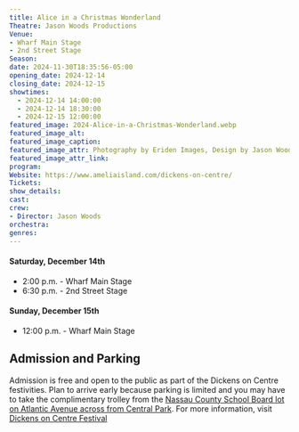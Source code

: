 ```yaml
---
title: Alice in a Christmas Wonderland
Theatre: Jason Woods Productions
Venue: 
- Wharf Main Stage
- 2nd Street Stage
Season: 
date: 2024-11-30T18:35:56-05:00
opening_date: 2024-12-14
closing_date: 2024-12-15
showtimes:
  - 2024-12-14 14:00:00
  - 2024-12-14 18:30:00
  - 2024-12-15 12:00:00
featured_image: 2024-Alice-in-a-Christmas-Wonderland.webp
featured_image_alt: 
featured_image_caption: 
featured_image_attr: Photography by Eriden Images, Design by Jason Woods
featured_image_attr_link: 
program:
Website: https://www.ameliaisland.com/dickens-on-centre/
Tickets: 
show_details: 
cast:
crew:
- Director: Jason Woods
orchestra:
genres: 
---
```


#### Saturday, December 14th
- 2:00 p.m. - Wharf Main Stage
- 6:30 p.m. - 2nd Street Stage

#### Sunday, December 15th
- 12:00 p.m. - Wharf Main Stage

## Admission and Parking
Admission is free and open to the public as part of the Dickens on Centre festivities. Plan to arrive early because parking is limited and you may have to take the complimentary trolley from the [Nassau County School Board lot on Atlantic Avenue across from Central Park](https://maps.app.goo.gl/hxXKgKmH32gnr92E8). For more information, visit [Dickens on Centre Festival](https://www.ameliaisland.com/dickens-on-centre/)